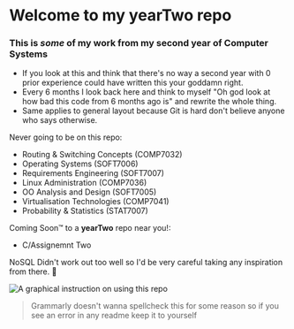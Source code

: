 # Welcome to my **yearTwo** repo
### This is _some_ of my work from my second year of Computer Systems

* If you look at this and think that there's no way a second year with 0 prior experience could have written this your goddamn right.
* Every 6 months I look back here and think to myself "Oh god look at how bad this code from 6 months ago is" and rewrite the whole thing.
* Same applies to general layout because Git is hard don't believe anyone who says otherwise.

Never going to be on this repo:
* Routing & Switching Concepts (COMP7032)
* Operating Systems (SOFT7006)
* Requirements Engineering (SOFT7007)
* Linux Administration (COMP7036)
* OO Analysis and Design (SOFT7005)
* Virtualisation Technologies (COMP7041)
* Probability & Statistics (STAT7007)

Coming Soon™ to a **yearTwo** repo near you!:
* C/Assignemnt Two

NoSQL Didn't work out too well so I'd be very careful taking any inspiration from there. :cowboy_hat_face:

![A graphical instruction on using this repo](https://i.kym-cdn.com/photos/images/newsfeed/001/208/115/7e1.png)

> Grammarly doesn't wanna spellcheck this for some reason so if you see an error in any readme keep it to yourself
